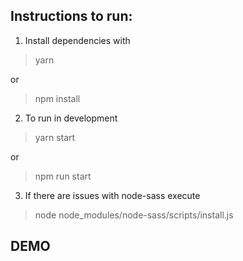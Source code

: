 ## Instructions to run:

 1. Install dependencies with 
 
 >yarn 
 
 or
 
 >npm install

2. To run in development 

> yarn start

or

> npm run start

3. If there are issues with node-sass execute
 
>node node_modules/node-sass/scripts/install.js


## DEMO
